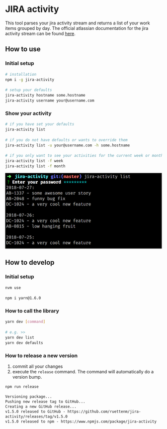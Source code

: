 # JIRA activity
This tool parses your jira activity stream and returns a list of your work items grouped by day. 
The official atlassian documentation for the jira activity stream can be found [here](https://developer.atlassian.com/server/framework/atlassian-sdk/consuming-an-activity-streams-feed).

## How to use
### Initial setup
```bash
# installation
npm i -g jira-activity

# setup your defaults
jira-activity hostname some.hostname
jira-activity username your@username.com
```

### Show your activity
```bash
# if you have set your defaults
jira-activity list

# if you do not have defaults or wants to override them
jira-activity list -u your@username.com -h some.hostname

# if you only want to see your activities for the current week or month
jira-activity list -f week
jira-activity list -f month
```
![Example Image](https://raw.githubusercontent.com/ruettenm/jira-activity/master/img/example.png)

## How to develop
### Initial setup
```bash
nvm use

npm i yarn@1.6.0
```

### How to call the library
```bash
yarn dev [command]

# e.g. >>
yarn dev list
yarn dev defaults
```

### How to release a new version
1. commit all your changes
2. execute the `release` command. The command will automatically do a version bump.
```
npm run release

Versioning package...
Pushing new release tag to GitHub...
Creating a new GitHub release...
v1.5.0 released to GitHub - https://github.com/ruettenm/jira-activity/releases/tag/v1.5.0
v1.5.0 released to npm - https://www.npmjs.com/package/jira-activity
```
